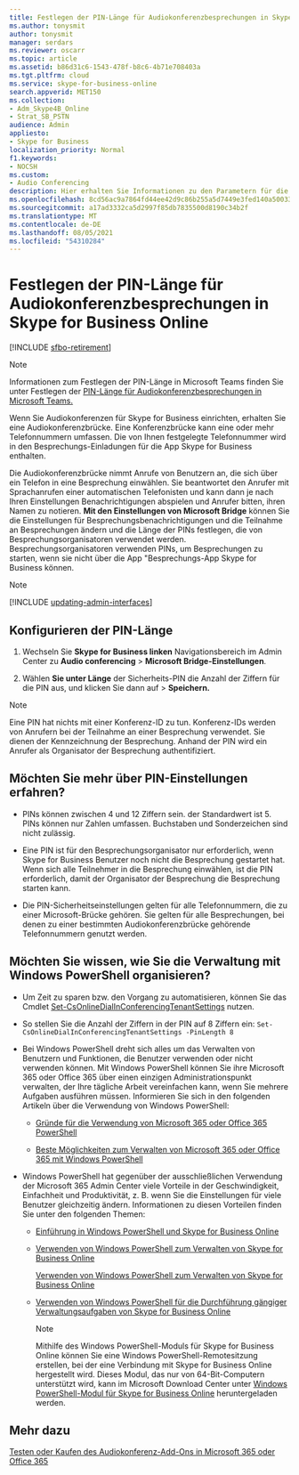 ```yaml
---
title: Festlegen der PIN-Länge für Audiokonferenzbesprechungen in Skype for Business Online
ms.author: tonysmit
author: tonysmit
manager: serdars
ms.reviewer: oscarr
ms.topic: article
ms.assetid: b86d31c6-1543-478f-b8c6-4b71e708403a
ms.tgt.pltfrm: cloud
ms.service: skype-for-business-online
search.appverid: MET150
ms.collection:
- Adm_Skype4B_Online
- Strat_SB_PSTN
audience: Admin
appliesto:
- Skype for Business
localization_priority: Normal
f1.keywords:
- NOCSH
ms.custom:
- Audio Conferencing
description: Hier erhalten Sie Informationen zu den Parametern für die Länge und Anforderungen einer PIN und erfahren, wie Sie die Länge für Besprechungen in Skype for Business.
ms.openlocfilehash: 8cd56ac9a7864fd44ee42d9c86b255a5d7449e3fed140a50033c716a3b53281b
ms.sourcegitcommit: a17ad3332ca5d2997f85db7835500d8190c34b2f
ms.translationtype: MT
ms.contentlocale: de-DE
ms.lasthandoff: 08/05/2021
ms.locfileid: "54310284"
---
```

# <a name="set-the-pin-length-for-audio-conferencing-meetings-in-skype-for-business-online"></a>Festlegen der PIN-Länge für Audiokonferenzbesprechungen in Skype for Business Online

[!INCLUDE [sfbo-retirement](../../Hub/includes/sfbo-retirement.md)]


> [!NOTE]
> Informationen zum Festlegen der PIN-Länge in Microsoft Teams finden Sie unter Festlegen der [PIN-Länge für Audiokonferenzbesprechungen in Microsoft Teams.](/en-us/MicrosoftTeams/Set-the-PIN-length-for-Audio-Conferencing-meetings-in-teams)

Wenn Sie Audiokonferenzen für Skype for Business einrichten, erhalten Sie eine Audiokonferenzbrücke. Eine Konferenzbrücke kann eine oder mehr Telefonnummern umfassen. Die von Ihnen festgelegte Telefonnummer wird in den Besprechungs-Einladungen für die App Skype for Business enthalten.
  
Die Audiokonferenzbrücke nimmt Anrufe von Benutzern an, die sich über ein Telefon in eine Besprechung einwählen. Sie beantwortet den Anrufer mit Sprachanrufen einer automatischen Telefonisten und kann dann je nach Ihren Einstellungen Benachrichtigungen abspielen und Anrufer bitten, ihren Namen zu notieren. **Mit den Einstellungen von Microsoft Bridge** können Sie die Einstellungen für Besprechungsbenachrichtigungen und die Teilnahme an Besprechungen ändern und die Länge der PINs festlegen, die von Besprechungsorganisatoren verwendet werden. Besprechungsorganisatoren verwenden PINs, um Besprechungen zu starten, wenn sie nicht über die App "Besprechungs-App Skype for Business können.

> [!NOTE]
> [!INCLUDE [updating-admin-interfaces](../includes/updating-admin-interfaces.md)]
  
## <a name="setting-the-pin-length"></a>Konfigurieren der PIN-Länge
 
1. Wechseln Sie **Skype for Business linken** Navigationsbereich im Admin Center zu **Audio conferencing**  >  **Microsoft Bridge-Einstellungen**.
    
2. Wählen **Sie unter Länge** der Sicherheits-PIN die Anzahl der Ziffern für die PIN aus, und klicken Sie dann auf  >   **Speichern.**
    
> [!NOTE]
> Eine PIN hat nichts mit einer Konferenz-ID zu tun. Konferenz-IDs werden von Anrufern bei der Teilnahme an einer Besprechung verwendet. Sie dienen der Kennzeichnung der Besprechung. Anhand der PIN wird ein Anrufer als Organisator der Besprechung authentifiziert. 

## <a name="want-to-know-more-about-pin-settings"></a>Möchten Sie mehr über PIN-Einstellungen erfahren?

- PINs können zwischen 4 und 12 Ziffern sein. der Standardwert ist 5. PINs können nur Zahlen umfassen. Buchstaben und Sonderzeichen sind nicht zulässig.
    
- Eine PIN ist für den Besprechungsorganisator nur erforderlich, wenn Skype for Business Benutzer noch nicht die Besprechung gestartet hat. Wenn sich alle Teilnehmer in die Besprechung einwählen, ist die PIN erforderlich, damit der Organisator der Besprechung die Besprechung starten kann.
    
- Die PIN-Sicherheitseinstellungen gelten für alle Telefonnummern, die zu einer Microsoft-Brücke gehören. Sie gelten für alle Besprechungen, bei denen zu einer bestimmten Audiokonferenzbrücke gehörende Telefonnummern genutzt werden. 
    
## <a name="want-to-know-how-to-manage-with-windows-powershell"></a>Möchten Sie wissen, wie Sie die Verwaltung mit Windows PowerShell organisieren?

- Um Zeit zu sparen bzw. den Vorgang zu automatisieren, können Sie das Cmdlet [Set-CsOnlineDialInConferencingTenantSettings](/powershell/module/skype/Set-CsOnlineDialInConferencingTenantSettings) nutzen.
    
- So stellen Sie die Anzahl der Ziffern in der PIN auf 8 Ziffern ein:  `Set-CsOnlineDialInConferencingTenantSettings -PinLength 8`
    
- Bei Windows PowerShell dreht sich alles um das Verwalten von Benutzern und Funktionen, die Benutzer verwenden oder nicht verwenden können. Mit Windows PowerShell können Sie ihre Microsoft 365 oder Office 365 über einen einzigen Administrationspunkt verwalten, der Ihre tägliche Arbeit vereinfachen kann, wenn Sie mehrere Aufgaben ausführen müssen. Informieren Sie sich in den folgenden Artikeln über die Verwendung von Windows PowerShell:
    
  - [Gründe für die Verwendung von Microsoft 365 oder Office 365 PowerShell](/microsoft-365/enterprise/why-you-need-to-use-microsoft-365-powershell)
    
  - [Beste Möglichkeiten zum Verwalten von Microsoft 365 oder Office 365 mit Windows PowerShell](/previous-versions//dn568025(v=technet.10))
    
- Windows PowerShell hat gegenüber der ausschließlichen Verwendung der Microsoft 365 Admin Center viele Vorteile in der Geschwindigkeit, Einfachheit und Produktivität, z. B. wenn Sie die Einstellungen für viele Benutzer gleichzeitig ändern. Informationen zu diesen Vorteilen finden Sie unter den folgenden Themen: 
    
  - [Einführung in Windows PowerShell und Skype for Business Online](../set-up-your-computer-for-windows-powershell/set-up-your-computer-for-windows-powershell.md)
    
  - [Verwenden von Windows PowerShell zum Verwalten von Skype for Business Online](../set-up-your-computer-for-windows-powershell/set-up-your-computer-for-windows-powershell.md)
    
    [Verwenden von Windows PowerShell zum Verwalten von Skype for Business Online](../set-up-your-computer-for-windows-powershell/set-up-your-computer-for-windows-powershell.md)
    
  - [Verwenden von Windows PowerShell für die Durchführung gängiger Verwaltungsaufgaben von Skype for Business Online](../set-up-your-computer-for-windows-powershell/set-up-your-computer-for-windows-powershell.md)
    
    > [!NOTE]
    > Mithilfe des Windows PowerShell-Moduls für Skype for Business Online können Sie eine Windows PowerShell-Remotesitzung erstellen, bei der eine Verbindung mit Skype for Business Online hergestellt wird. Dieses Modul, das nur von 64-Bit-Computern unterstützt wird, kann im Microsoft Download Center unter [Windows PowerShell-Modul für Skype for Business Online](https://go.microsoft.com/fwlink/?LinkId=294688) heruntergeladen werden.
  
## <a name="see-also"></a>Mehr dazu

[Testen oder Kaufen des Audiokonferenz-Add-Ons in Microsoft 365 oder Office 365](../audio-conferencing-in-office-365/try-or-purchase-audio-conferencing-in-office-365.md)
